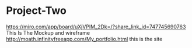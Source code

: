 # Project-Two
https://miro.com/app/board/uXjVPIM_2Dk=/?share_link_id=747745690763
This Is The Mockup and wireframe
http://moath.infinityfreeapp.com/My_portfolio.html this is the site
